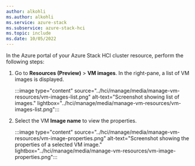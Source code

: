 ```yaml
---
author: alkohli
ms.author: alkohli
ms.service: azure-stack
ms.subservice: azure-stack-hci
ms.topic: include
ms.date: 10/05/2022
---
```


In the Azure portal of your Azure Stack HCI cluster resource, perform the following steps:

1. Go to **Resources (Preview)** > **VM images**. In the right-pane, a list of VM images is displayed.

   :::image type="content" source="../hci/manage/media/manage-vm-resources/vm-images-list.png" alt-text="Screenshot showing list of images." lightbox="../hci/manage/media/manage-vm-resources/vm-images-list.png":::

1. Select the VM **Image name** to view the properties.

   :::image type="content" source="../hci/manage/media/manage-vm-resources/vm-image-properties.png" alt-text="Screenshot showing the properties of a selected VM image." lightbox="../hci/manage/media/manage-vm-resources/vm-image-properties.png":::